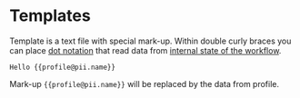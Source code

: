 # Templates

Template is a text file with special mark-up. Within double curly braces you can place [dot notation](dot_notation.md) 
that read data from [internal state of the workflow](../flow/index.md#workflow-internal-state). 

``` title="Example"
Hello {{profile@pii.name}}
```

Mark-up  `{{profile@pii.name}}` will be replaced by the data from profile.